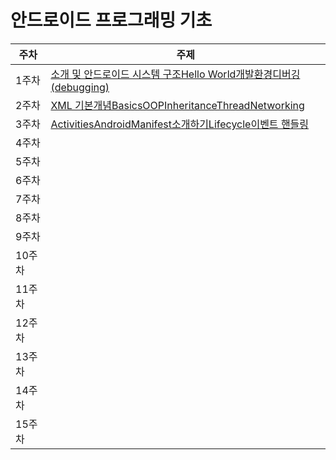 # 안드로이드 프로그래밍 기초

주차    |주제
-|-
1주차   |[소개 및 안드로이드 시스템 구조Hello World개발환경디버깅(debugging)](./ap_1.md)
2주차   |[XML 기본개념BasicsOOPInheritanceThreadNetworking](./ap_2.md)
3주차   |[ActivitiesAndroidManifest소개하기Lifecycle이벤트 핸들링](./ap_3.md)
4주차   |
5주차   |
6주차   |
7주차   |
8주차   |
9주차   |
10주차  |
11주차  |
12주차  |
13주차  |
14주차  |
15주차  |